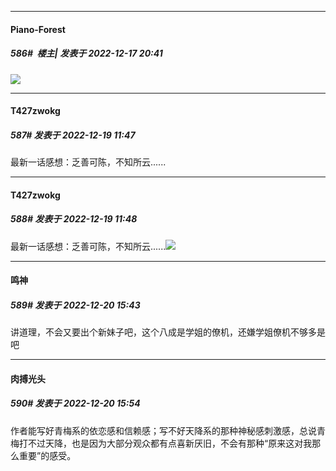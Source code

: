 

*****

####  Piano-Forest  
##### 586#         楼主| 发表于 2022-12-17 20:41

<img src="https://p.sda1.dev/8/d74ab8bb597cc52f327b561dccc532c3/20221217_095451.jpg" referrerpolicy="no-referrer">



*****

####  T427zwokg  
##### 587#       发表于 2022-12-19 11:47

最新一话感想：乏善可陈，不知所云......

*****

####  T427zwokg  
##### 588#       发表于 2022-12-19 11:48

最新一话感想：乏善可陈，不知所云......<img src="https://static.saraba1st.com/image/smiley/face2017/004.gif" referrerpolicy="no-referrer">



*****

####  鸣神  
##### 589#       发表于 2022-12-20 15:43

讲道理，不会又要出个新妹子吧，这个八成是学姐的僚机，还嫌学姐僚机不够多是吧



*****

####  肉搏光头  
##### 590#       发表于 2022-12-20 15:54

作者能写好青梅系的依恋感和信赖感；写不好天降系的那种神秘感刺激感，总说青梅打不过天降，也是因为大部分观众都有点喜新厌旧，不会有那种“原来这对我那么重要”的感受。


